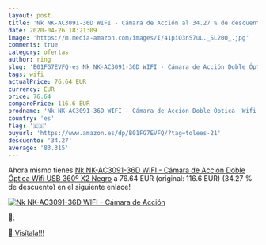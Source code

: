 ```yaml
---
layout: post
title: 'Nk NK-AC3091-36D WIFI - Cámara de Acción al 34.27 % de descuento'
date: 2020-04-26 18:21:09
image: 'https://m.media-amazon.com/images/I/41piQ3nS7uL._SL200_.jpg'
comments: true
category: ofertas
author: ring
slug: 'B01FG7EVFQ-es Nk NK-AC3091-36D WIFI - Cámara de Acción Doble Óptica Wifi...'
tags: wifi
actualPrice: 76.64 EUR
currency: EUR
price: 76.64
comparePrice: 116.6 EUR
prodname: 'Nk NK-AC3091-36D WIFI - Cámara de Acción Doble Óptica  Wifi  USB  360º X2  Negro'
country: 'es'
flag: '🇪🇸'
buyurl: 'https://www.amazon.es/dp/B01FG7EVFQ/?tag=tolees-21'
descuento: '34.27'
average: '83.315'
---
```


Ahora mismo tienes [Nk NK-AC3091-36D WIFI - Cámara de Acción Doble Óptica  Wifi  USB  360º X2  Negro](https://www.amazon.es/dp/B01FG7EVFQ/?tag=tolees-21) a 76.64 EUR (original: 116.6 EUR) (34.27 %  de descuento) en el siguiente enlace!

[![Nk NK-AC3091-36D WIFI - Cámara de Acción](https://m.media-amazon.com/images/I/41piQ3nS7uL._SL200_.jpg)](https://www.amazon.es/dp/B01FG7EVFQ/?tag=tolees-21)

🔎:


[🛒 Visítala!!!](https://www.amazon.es/dp/B01FG7EVFQ/?tag=tolees-21)

